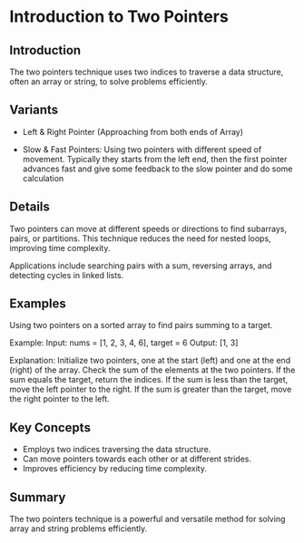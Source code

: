 # Introduction to Two Pointers

## Introduction
The two pointers technique uses two indices to traverse a data structure, often an array or string, to solve problems efficiently.

## Variants

- Left & Right Pointer (Approaching from both ends of Array)

- Slow & Fast Pointers: Using two pointers with different speed of movement. Typically they starts from the left end, then the first pointer advances fast and give some feedback to the slow pointer and do some calculation

## Details
Two pointers can move at different speeds or directions to find subarrays, pairs, or partitions. This technique reduces the need for nested loops, improving time complexity.

Applications include searching pairs with a sum, reversing arrays, and detecting cycles in linked lists.

## Examples
Using two pointers on a sorted array to find pairs summing to a target.

Example:
Input: nums = [1, 2, 3, 4, 6], target = 6
Output: [1, 3]

Explanation:
Initialize two pointers, one at the start (left) and one at the end (right) of the array.
Check the sum of the elements at the two pointers.
If the sum equals the target, return the indices.
If the sum is less than the target, move the left pointer to the right.
If the sum is greater than the target, move the right pointer to the left.

## Key Concepts
- Employs two indices traversing the data structure.  
- Can move pointers towards each other or at different strides.  
- Improves efficiency by reducing time complexity.

## Summary
The two pointers technique is a powerful and versatile method for solving array and string problems efficiently.
